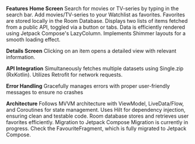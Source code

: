 **Features**
**Home Screen**
Search for movies or TV-series by typing in the search bar.
Add movies/TV-series to your Watchlist as favorites.
Favorites are stored locally in the Room Database.
Displays two lists of items fetched from a public API, toggled via a button or tabs.
Data is efficiently rendered using Jetpack Compose's LazyColumn.
Implements Shimmer layouts for a smooth loading effect.


**Details Screen**
Clicking on an item opens a detailed view with relevant information.

**API Integration**
Simultaneously fetches multiple datasets using Single.zip (RxKotlin).
Utilizes Retrofit for network requests.

**Error Handling**
Gracefully manages errors with proper user-friendly messages to ensure no crashes

**Architecture**
Follows MVVM architecture with ViewModel, LiveData/Flow, and Coroutines for state management.
Uses Hilt for dependency injection, ensuring clean and testable code.
Room database stores and retrieves user favorites efficiently.
Migration to Jetpack Compose
Migration is currently in progress. Check the FavouriteFragment, which is fully migrated to Jetpack Compose.
